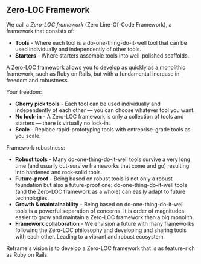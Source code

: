 ## Zero-LOC Framework

We call a *Zero-LOC framework* (Zero Line-Of-Code Framework),
a framework that consists of:
- **Tools** -
  Where each tool is a do-one-thing-do-it-well tool
  that can be used individually and independently of other tools.
- **Starters** -
  Where starters assemble tools into well-polished scaffolds.

A Zero-LOC framework allows you to develop as quickly as a monolithic framework,
such as Ruby on Rails,
but with a fundamental increase in freedom and robustness.

Your freedom:
- **Cherry pick tools** -
  Each tool can be used individually and independently of each other &mdash; you can choose whatever tool you want.
- **No lock-in** -
  A Zero-LOC framework is only a collection of tools and starters &mdash; there is virtually no lock-in.
- **Scale** -
  Replace rapid-prototyping tools with entreprise-grade tools as you scale.

Framework robustness:
- **Robust tools** -
  Many do-one-thing-do-it-well tools
  survive a very long time (and usually out-survive frameworks that come and go) resulting into hardened and rock-solid tools.
- **Future-proof** -
  Being based on robust tools is not only a robust foundation but also a future-proof one:
  do-one-thing-do-it-well tools (and the Zero-LOC framework as a whole) can easily adapt to future technologies.
- **Growth & maintainability** -
  Being based on do-one-thing-do-it-well tools is a powerful separation of concerns.
  It is order of magnitudes easier to grow and maintain a Zero-LOC framework than a big monolith.
- **Framework collaboration** -
  We envision a future with
  many frameworks following the Zero-LOC philosophy and
  developing and sharing tools with each other.
  Leading to a vibrant and robust ecosystem.

Reframe's vision is to develop a Zero-LOC framework that is as feature-rich as Ruby on Rails.
